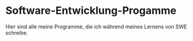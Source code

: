 # Software-Entwicklung-Progamme
Hier sind alle meine Programme, die ich während meines Lernens von SWE schreibe.
